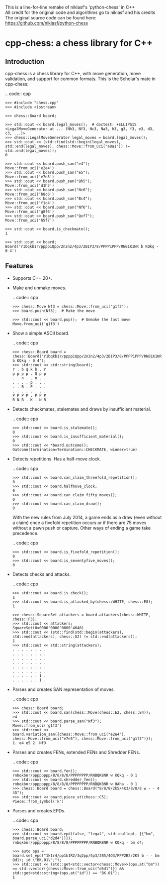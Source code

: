 This is a line-for-line remake of niklasf's 'python-chess' in C++\
All credit for the original code and algorithms go to niklasf and his credits\
The original source code can be found here: https://github.com/niklasf/python-chess

cpp-chess: a chess library for C++
========================================

Introduction
------------

cpp-chess is a chess library for C++, with move generation,
move validation, and support for common formats. This is the Scholar's mate in
cpp-chess:

.. code:: cpp

    >>> #include "chess.cpp"
    >>> #include <iostream>

    >>> chess::Board board;

    >>> std::cout << board.legal_moves();  # doctest: +ELLIPSIS
    <LegalMoveGenerator at ... (Nh3, Nf3, Nc3, Na3, h3, g3, f3, e3, d3, c3, ...)>
    >>> chess::LegalMoveGenerator legal_moves = board.legal_moves();
    >>> std::cout << (std::find(std::begin(legal_moves), std::end(legal_moves), chess::Move::from_uci("a8a1")) != std::end(legal_moves));
    0

    >>> std::cout << board.push_san("e4");
    Move::from_uci('e2e4')
    >>> std::cout << board.push_san("e5");
    Move::from_uci('e7e5')
    >>> std::cout << board.push_san("Qh5");
    Move::from_uci('d1h5')
    >>> std::cout << board.push_san("Nc6");
    Move::from_uci('b8c6')
    >>> std::cout << board.push_san("Bc4");
    Move::from_uci('f1c4')
    >>> std::cout << board.push_san("Nf6");
    Move::from_uci('g8f6')
    >>> std::cout << board.push_san("Qxf7");
    Move::from_uci('h5f7')

    >>> std::cout << board.is_checkmate();
    1

    >>> std::cout << board;
    Board('r1bqkb1r/pppp1Qpp/2n2n2/4p3/2B1P3/8/PPPP1PPP/RNB1K1NR b KQkq - 0 4')

Features
--------

* Supports C++ 20+.

* Make and unmake moves.

  .. code:: cpp

      >>> chess::Move Nf3 = chess::Move::from_uci("g1f3");
      >>> board.push(Nf3);  # Make the move

      >>> std::cout << board.pop();  # Unmake the last move
      Move.from_uci('g1f3')

* Show a simple ASCII board.

  .. code:: cpp

      >>> chess::Board board = chess::Board("r1bqkb1r/pppp1Qpp/2n2n2/4p3/2B1P3/8/PPPP1PPP/RNB1K1NR b KQkq - 0 4");
      >>> std::cout << std::string(board);
      r . b q k b . r
      p p p p . Q p p
      . . n . . n . .
      . . . . p . . .
      . . B . P . . .
      . . . . . . . .
      P P P P . P P P
      R N B . K . N R

* Detects checkmates, stalemates and draws by insufficient material.

  .. code:: cpp

      >>> std::cout << board.is_stalemate();
      0
      >>> std::cout << board.is_insufficient_material();
      0
      >>> std::cout << *board.outcome();
      Outcome(termination=Termination::CHECKMATE, winner=true)

* Detects repetitions. Has a half-move clock.

  .. code:: cpp

      >>> std::cout << board.can_claim_threefold_repetition();
      0
      >>> std::cout << board.halfmove_clock;
      0
      >>> std::cout << board.can_claim_fifty_moves();
      0
      >>> std::cout << board.can_claim_draw();
      0

  With the new rules from July 2014, a game ends as a draw (even without a
  claim) once a fivefold repetition occurs or if there are 75 moves without
  a pawn push or capture. Other ways of ending a game take precedence.

  .. code:: cpp

      >>> std::cout << board.is_fivefold_repetition();
      0
      >>> std::cout << board.is_seventyfive_moves();
      0

* Detects checks and attacks.

  .. code:: cpp

      >>> std::cout << board.is_check();
      1
      >>> std::cout << board.is_attacked_by(chess::WHITE, chess::E8);
      1

      >>> chess::SquareSet attackers = board.attackers(chess::WHITE, chess::F3);
      >>> std::cout << attackers;
      SquareSet(0x0000'0000'0000'4040)
      >>> std::cout << (std::find(std::begin(attackers), std::end(attackers), chess::G2) != std::end(attackers));
      1
      >>> std::cout << std::string(attackers);
      . . . . . . . .
      . . . . . . . .
      . . . . . . . .
      . . . . . . . .
      . . . . . . . .
      . . . . . . . .
      . . . . . . 1 .
      . . . . . . 1 .

* Parses and creates SAN representation of moves.

  .. code:: cpp

      >>> chess::Board board;
      >>> std::cout << board.san(chess::Move(chess::E2, chess::E4));
      e4
      >>> std::cout << board.parse_san("Nf3");
      Move::from_uci('g1f3')
      >>> std::cout << board.variation_san({chess::Move::from_uci("e2e4"), chess::Move::from_uci("e7e5"), chess::Move::from_uci("g1f3")});
      1. e4 e5 2. Nf3

* Parses and creates FENs, extended FENs and Shredder FENs.

  .. code:: cpp

      >>> std::cout << board.fen();
      rnbqkbnr/pppppppp/8/8/8/8/PPPPPPPP/RNBQKBNR w KQkq - 0 1
      >>> std::cout << board.shredder_fen();
      rnbqkbnr/pppppppp/8/8/8/8/PPPPPPPP/RNBQKBNR w HAha - 0 1
      >>> chess::Board board = chess::Board("8/8/8/2k5/4K3/8/8/8 w - - 4 45");
      >>> std::cout << board.piece_at(chess::C5);
      Piece::from_symbol('k')

* Parses and creates EPDs.

  .. code:: cpp

      >>> chess::Board board;
      >>> std::cout << board.epd(false, "legal", std::nullopt, {{"bm", board.parse_uci("d2d4")}});
      rnbqkbnr/pppppppp/8/8/8/8/PPPPPPPP/RNBQKBNR w KQkq - bm d4;

      >>> auto ops = board.set_epd("1k1r4/pp1b1R2/3q2pp/4p3/2B5/4Q3/PPP2B2/2K5 b - - bm Qd1+; id \"BK.01\";");
      >>> std::cout << (std::get<std::vector<chess::Move>>(ops.at("bm")) == std::vector({chess::Move::from_uci("d6d1")}) && std::get<std::string>(ops.at("id")) == "BK.01");
      1
